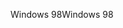 <span data-ttu-id="5274b-101">Windows 98</span><span class="sxs-lookup"><span data-stu-id="5274b-101">Windows 98</span></span>